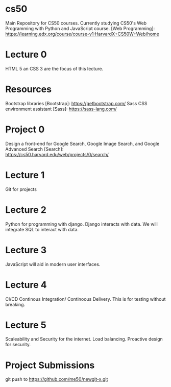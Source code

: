 # cs50
Main Repository for CS50 courses. Currently studying CS50's Web Programming with Python and JavaScript course. [Web Programming]: https://learning.edx.org/course/course-v1:HarvardX+CS50W+Web/home

# Lecture 0
HTML 5 an CSS 3 are the focus of this lecture.
# Resources
Bootstrap libraries [Bootstrap]: https://getbootstrap.com/
Sass CSS environment assistant [Sass]: https://sass-lang.com/

# Project 0
Design a front-end for Google Search, Google Image Search, and Google Advanced Search [Search]: https://cs50.harvard.edu/web/projects/0/search/

# Lecture 1
Git for projects

# Lecture 2
Python for programming with django. Django interacts with data. We will integrate SQL to interact with data.

# Lecture 3
JavaScript will aid in modern user interfaces.

# Lecture 4
CI/CD Continous Integration/ Continoous Delivery. This is for testing without breaking.

# Lecture 5
Scaleability and Security for the internet. Load balancing. Proactive design for security.


# Project Submissions
git push to https://github.com/me50/newgit-x.git
